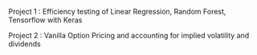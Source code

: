 Project 1 : Efficiency testing of Linear Regression, Random Forest, Tensorflow with Keras


Project 2 : Vanilla Option Pricing and accounting for implied volatility and dividends
